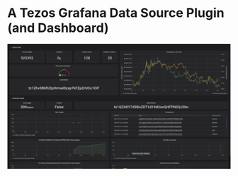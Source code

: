 # A Tezos Grafana Data Source Plugin (and Dashboard)

![Alt text](/screenshot.png?raw=true "Grafana Tezos Plugin Dashboard")
